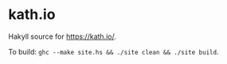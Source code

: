 kath.io
=======

Hakyll source for <https://kath.io/>.

To build: `ghc --make site.hs && ./site clean && ./site build`.
